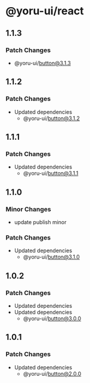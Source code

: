 # @yoru-ui/react

## 1.1.3

### Patch Changes

- @yoru-ui/button@3.1.3

## 1.1.2

### Patch Changes

- Updated dependencies
  - @yoru-ui/button@3.1.2

## 1.1.1

### Patch Changes

- Updated dependencies
  - @yoru-ui/button@3.1.1

## 1.1.0

### Minor Changes

- update publish minor

### Patch Changes

- Updated dependencies
  - @yoru-ui/button@3.1.0

## 1.0.2

### Patch Changes

- Updated dependencies
- Updated dependencies
  - @yoru-ui/button@3.0.0

## 1.0.1

### Patch Changes

- Updated dependencies
  - @yoru-ui/button@2.0.0

